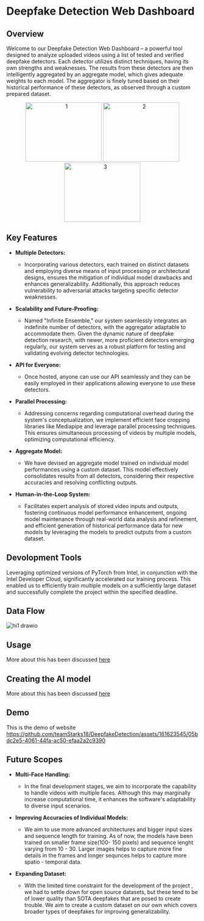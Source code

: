 # Deepfake Detection Web Dashboard

## Overview

Welcome to our Deepfake Detection Web Dashboard – a powerful tool designed to analyze uploaded videos using a list of tested and verified deepfake detectors. Each detector utilizes distinct techniques, having its own strengths and weaknesses. The results from these detectors are then intelligently aggregated by an aggregate model, which gives adequate weights to each model. The aggregator is finely tuned based on their historical performance of these detectors, as observed through a custom prepared dataset.


<div align="center">
  <img src="https://github.com/teamStarks18/DeepfakeDetection/blob/main/images/1.jpg" alt="1" width="200" height="155"/>
  <img src="https://github.com/teamStarks18/DeepfakeDetection/blob/main/images/2.jpg" alt="2" width="200" height="155"/>
  <img src="https://github.com/teamStarks18/DeepfakeDetection/blob/main/images/3.jpg" alt="3" width="200" height="155"/>
</div>





## Key Features


- **Multiple Detectors:**
  - Incorporating various detectors, each trained on distinct datasets and employing diverse means of input processing or architectural designs, ensures the mitigation of individual model drawbacks and enhances generalizability. Additionally, this approach reduces vulnerability to adversarial attacks targeting specific detector weaknesses.

- **Scalability and Future-Proofing:**
  - Named "Infinite Ensemble," our system seamlessly integrates an indefinite number of detectors, with the aggregator adaptable to accommodate them. Given the dynamic nature of deepfake detection research, with newer, more proficient detectors emerging regularly, our system serves as a robust platform for testing and validating evolving detector technologies.

- **API for Everyone:**
  -  Once hosted, anyone can use our API seamlessly and they can be easily employed in their applications allowing everyone to use these detectors.

- **Parallel Processing:**
  - Addressing concerns regarding computational overhead during the system's conceptualization, we implement efficient face cropping libraries like Mediapipe and leverage parallel processing techniques. This ensures simultaneous processing of videos by multiple models, optimizing computational efficiency.

- **Aggregate Model:**
  - We have devised an aggregate model trained on individual model performances using a custom dataset. This model effectively consolidates results from all detectors, considering their respective accuracies and resolving conflicting outputs.

- **Human-in-the-Loop System:**
  - Facilitates expert analysis of stored video inputs and outputs, fostering continuous model performance enhancement, ongoing model maintenance through real-world data analysis and refinement, and efficient generation of historical performance data for new models by leveraging the models to predict outputs from a custom dataset.

## Devolopment Tools
Leveraging optimized versions of PyTorch from Intel, in conjunction with the Intel Developer Cloud, significantly accelerated our training process. This enabled us to efficiently train multiple models on a sufficiently large dataset and successfully complete the project within the specified deadline.

## Data Flow

![hi1 drawio](https://github.com/teamStarks18/DeepfakeDetection/assets/161623545/b714aadc-d592-4f9b-bc67-d294357912ea)




## Usage
More about this has been discussed [here](https://github.com/teamStarks18/DeepfakeDetection/blob/main/App/Readme.md)



## Creating the AI model
More about this has been discussed [here](https://github.com/teamStarks18/DeepfakeDetection/blob/main/Model%20Creation/ReadME.md)

## Demo
This is the demo of website
https://github.com/teamStarks18/DeepfakeDetection/assets/161623545/05bdc2e5-4061-44fa-ac50-efaa2a2c9390

## Future Scopes

- **Multi-Face Handling:**
  - In the final development stages, we aim to incorporate the capability to handle videos with multiple faces. Although this may marginally increase computational time, it enhances the software's adaptability to diverse input scenarios.

- **Improving Accuracies of Individual Models:**
   - We aim to use more advanced architectures and bigger input sizes and sequence length for training. As of now, the models have been trained on smaller frame size(100- 150 pixels) and sequence lenght varying from 10 - 30. Larger images helps to capture more fine details in the frames and longer sequnces helps to capture more spatio - temporal data.

- **Expanding Dataset:**
  - With the limited time constraint for the development of the project , we had to settle down for open source datasets, but these tend to be of lower quality than SOTA deepfakes that are posed to create trouble. We aim to create a custom dataset on our own which covers broader types of deepfakes for improving generalizability.
  
